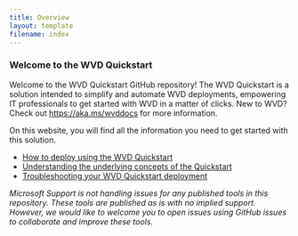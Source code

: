 ```yaml
---
title: Overview
layout: template
filename: index
---
```


### Welcome to the WVD Quickstart

Welcome to the WVD Quickstart GitHub repository! The WVD Quickstart is a solution intended to simplify and automate WVD deployments, empowering IT professionals to get started with WVD in a matter of clicks. New to WVD? Check out https://aka.ms/wvddocs for more information. 

On this website, you will find all the information you need to get started with this solution. 
* <a href="howto">How to deploy using the WVD Quickstart</a>
* <a href="concepts">Understanding the underlying concepts of the Quickstart</a>
* <a href="troubleshoot">Troubleshooting your WVD Quickstart deployment</a>

*Microsoft Support is not handling issues for any published tools in this repository. These tools are published as is with no implied support. However, we would like to welcome you to open issues using GitHub issues to collaborate and improve these tools.*
